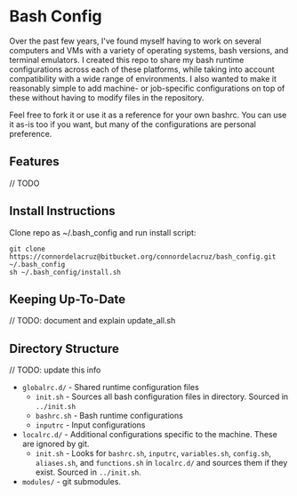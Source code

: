 # Bash Config
Over the past few years, I've found myself having to work on several computers and VMs with a variety of operating systems, bash versions, and terminal emulators. I created this repo to share my bash runtime configurations across each of these platforms, while taking into account compatibility with a wide range of environments. I also wanted to make it reasonably simple to add machine- or job-specific configurations on top of these without having to modify files in the repository.  

Feel free to fork it or use it as a reference for your own bashrc. You can use it as-is too if you want, but many of the configurations are personal preference.

## Features
// TODO  

## Install Instructions
Clone repo as ~/.bash_config and run install script:
```
git clone https://connordelacruz@bitbucket.org/connordelacruz/bash_config.git ~/.bash_config
sh ~/.bash_config/install.sh
```

## Keeping Up-To-Date
// TODO: document and explain update_all.sh

## Directory Structure
// TODO: update this info

* `globalrc.d/` - Shared runtime configuration files  
    * `init.sh` - Sources all bash configuration files in directory. Sourced in `../init.sh`
    * `bashrc.sh` - Bash runtime configurations
    * `inputrc` - Input configurations
* `localrc.d/` - Additional configurations specific to the machine. These are ignored by git.  
    * `init.sh` - Looks for `bashrc.sh`, `inputrc`, `variables.sh`, `config.sh`, `aliases.sh`, and `functions.sh` in `localrc.d/` and sources them if they exist. Sourced in `../init.sh`.  
* `modules/` - git submodules.  
